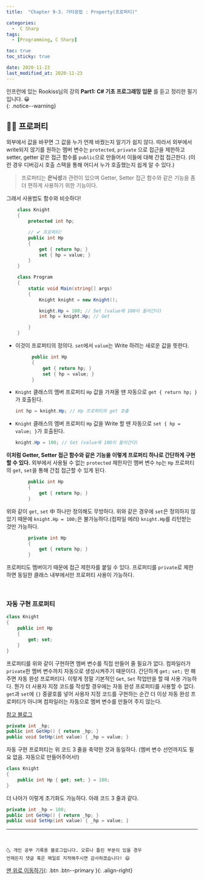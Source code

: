 ```yaml
---
title:  "Chapter 9-3. 기타문법 : Property(프로퍼티)" 

categories:
  -  C Sharp
tags:
  - [Programming, C Sharp]

toc: true
toc_sticky: true

date: 2020-11-23
last_modified_at: 2020-11-23
---
```


인프런에 있는 Rookiss님의 강의 **Part1: C# 기초 프로그래밍 입문** 를 듣고 정리한 필기입니다. 😀  
{: .notice--warning}


## 👩🏼 프로퍼티

외부에서 값을 바꾸면 그 값을 누가 언제 바꿨는지 알기가 쉽지 않다. 따라서 외부에서 write되지 않기를 원하는 멤버 변수는 `protected`, `private` 으로 접근을 제한하고 setter, getter 같은 접근 함수를 `public`으로 만들어서 이들에 대해 간접 접근한다. (이런 경우 디버깅시 호출 스택을 통해 어디서 누가 호출했는지 쉽게 알 수 있다.) 


> 프로퍼티는 **은닉성**과 관련이 있으며 Getter, Setter 접근 함수와 같은 기능을 좀 더 편하게 사용하기 위한 기능이다.

그래서 사용법도 함수와 비슷하다!

```c#
    class Knight
    {
        protected int hp;

        // ✔ 프로퍼티!
        public int Hp   
        {
            get { return hp; }
            set { hp = value; }
        } 
    }

    class Program
    {
        static void Main(string[] args)
        {
            Knight knight = new Knight();

            knight.Hp = 100; // Set (value에 100이 들어간다)
            int hp = knight.Hp; // Get

        }
    }
```

- 이것이 프로퍼티의 정의다. `set`에서 `value`는 Write 하려는 새로운 값을 뜻한다. 
  ```c#
        public int Hp   
        {
            get { return hp; }
            set { hp = value; }
        } 
  ```
- `Knight` 클래스의 멤버 프로퍼티 `Hp` 값을 가져올 땐 자동으로 `get { return hp; }`가 호출된다.
  ```c#
  int hp = knight.Hp; // Hp 프로퍼티의 get 호출
  ```
- `Knight` 클래스의 멤버 프로퍼티 `Hp` 값을 Write 할 땐 자동으로 `set { hp = value; }`가 호출된다. 
  ```c#
  knight.Hp = 100; // Set (value에 100이 들어간다)
  ```

**이처럼 Getter, Setter 접근 함수와 같은 기능을 이렇게 프로퍼티 하나로 간단하게 구현할 수 있다.** 외부에서 사용될 수 없는 `protected` 제한자인 멤버 변수 `hp`는 `Hp` 프로퍼티의 `get`, `set`을 통해 간접 접근할 수 있게 된다.

```c#
        public int Hp   
        {
            get { return hp; }
        } 
```

위와 같이 `get`, `set` 中 하나만 정의해도 무방하다. 위와 같은 경우에 `set`은 정의하지 않았기 때문에 `knight.Hp = 100;`은 불가능하다.(컴파일 에러) `knight.Hp`를 리턴받는 것만 가능하다. 

```c#
        private int Hp   
        {
            get { return hp; }
        } 
```

프로퍼티도 멤버이기 때문에 접근 제한자를 붙일 수 있다. 프로퍼티를 `private`로 제한하면 동일한 클래스 내부에서만 프로퍼티 사용이 가능하다.

<br>

### 자동 구현 프로퍼티

```c#
class Knight
{
    public int Hp
    {
        get; set;
    }
}
```

프로퍼티를 위와 같이 구현하면 멤버 변수를 직접 만들어 줄 필요가 없다. 컴파일러가 `private`한 멤버 변수까지 자동으로 생성시켜주기 때문이다. 간단하게 `get;` `set;` 만 해주면 자동 완성 프로퍼티다. 이렇게 정말 기본적인 `Get`, `Set` 작업만을 할 때 사용 가능하다. 뭔가 더 사용자 지정 코드를 작성할 경우에는 자동 완성 프로퍼티를 사용할 수 없다. `get`과 `set`에 `{}` 중괄호를 넣어 사용자 지정 코드를 구현하는 순간 더 이상 자동 완성 프로퍼티가 아니며 컴파일러는 자동으로 멤버 변수를 만들어 주지 않는다.

[참고 블로그](https://dobby-the-house-elf.tistory.com/298)

```c#
private int _hp;
public int GetHp() { return _hp; }
public void SetHp(int value) { _hp = value; }
```

자동 구현 프로퍼티는 위 코드 3 줄을 축약한 것과 동일하다. (멤버 변수 선언까지도 필요 없음. 자동으로 만들어주어서!)

```c#
class Knight
{
    public int Hp { get; set; } = 100;
}
```

더 나아가 이렇게 초기화도 가능하다. 아래 코드 3 줄과 같다.

```c#
private int _hp = 100;
public int GetHp() { return _hp; }
public void SetHp(int value) { _hp = value; }
```

***
<br>

    🌜 개인 공부 기록용 블로그입니다. 오류나 틀린 부분이 있을 경우 
    언제든지 댓글 혹은 메일로 지적해주시면 감사하겠습니다! 😄

[맨 위로 이동하기](#){: .btn .btn--primary }{: .align-right}